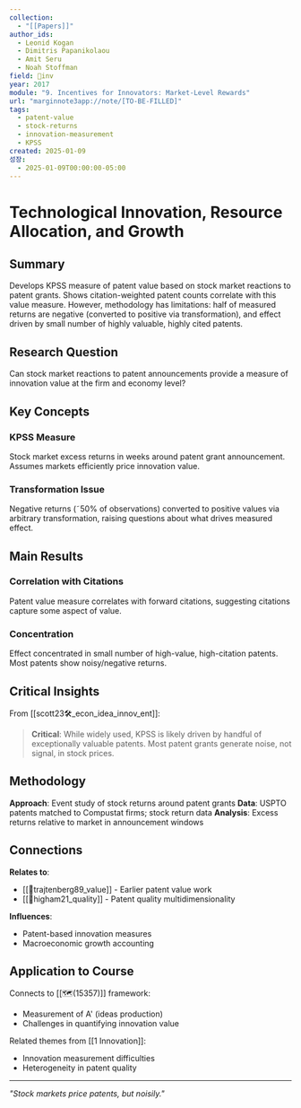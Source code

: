 ```yaml
---
collection:
  - "[[Papers]]"
author_ids:
  - Leonid Kogan
  - Dimitris Papanikolaou
  - Amit Seru
  - Noah Stoffman
field: 🐢inv
year: 2017
module: "9. Incentives for Innovators: Market-Level Rewards"
url: "marginnote3app://note/[TO-BE-FILLED]"
tags:
  - patent-value
  - stock-returns
  - innovation-measurement
  - KPSS
created: 2025-01-09
성장:
  - 2025-01-09T00:00:00-05:00
---
```


# Technological Innovation, Resource Allocation, and Growth

## Summary
Develops KPSS measure of patent value based on stock market reactions to patent grants. Shows citation-weighted patent counts correlate with this value measure. However, methodology has limitations: half of measured returns are negative (converted to positive via transformation), and effect driven by small number of highly valuable, highly cited patents.

## Research Question
Can stock market reactions to patent announcements provide a measure of innovation value at the firm and economy level?

## Key Concepts

### KPSS Measure
Stock market excess returns in weeks around patent grant announcement. Assumes markets efficiently price innovation value.

### Transformation Issue
Negative returns (˜50% of observations) converted to positive values via arbitrary transformation, raising questions about what drives measured effect.

## Main Results

### Correlation with Citations
Patent value measure correlates with forward citations, suggesting citations capture some aspect of value.

### Concentration
Effect concentrated in small number of high-value, high-citation patents. Most patents show noisy/negative returns.

## Critical Insights

From [[scott23🛠️_econ_idea_innov_ent]]:

> **Critical**: While widely used, KPSS is likely driven by handful of exceptionally valuable patents. Most patent grants generate noise, not signal, in stock prices.

## Methodology

**Approach**: Event study of stock returns around patent grants
**Data**: USPTO patents matched to Compustat firms; stock return data
**Analysis**: Excess returns relative to market in announcement windows

## Connections

**Relates to**:
- [[📜trajtenberg89_value]] - Earlier patent value work
- [[📜higham21_quality]] - Patent quality multidimensionality

**Influences**:
- Patent-based innovation measures
- Macroeconomic growth accounting

## Application to Course

Connects to [[🗺️(15357)]] framework:
- Measurement of A' (ideas production)
- Challenges in quantifying innovation value

Related themes from [[1 Innovation]]:
- Innovation measurement difficulties
- Heterogeneity in patent quality

---

*"Stock markets price patents, but noisily."*
